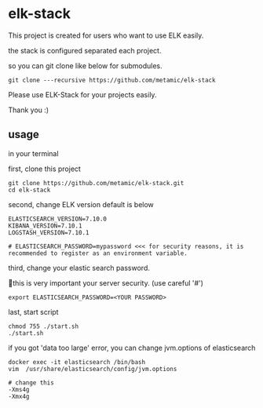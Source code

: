 # elk-stack

This project is created for users who want to use ELK easily.

the stack is configured separated each project.

so you can git clone like below for submodules.
```
git clone ---recursive https://github.com/metamic/elk-stack
```

Please use ELK-Stack for your projects easily.

Thank you :)


## usage
in your terminal

first, clone this project
```
git clone https://github.com/metamic/elk-stack.git
cd elk-stack
```

second, change ELK version default is below
```
ELASTICSEARCH_VERSION=7.10.0
KIBANA_VERSION=7.10.1
LOGSTASH_VERSION=7.10.1

# ELASTICSEARCH_PASSWORD=mypassword <<< for security reasons, it is recommended to register as an environment variable.
```

third, change your elastic search password.

🔑this is very important your server security. (use careful '#')

```
export ELASTICSEARCH_PASSWORD=<YOUR PASSWORD>
```

last, start script
```
chmod 755 ./start.sh
./start.sh
```

if you got 'data too large' error, you can change jvm.options of elasticsearch

```
docker exec -it elasticsearch /bin/bash
vim  /usr/share/elasticsearch/config/jvm.options

# change this
-Xms4g
-Xmx4g
```
